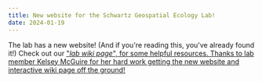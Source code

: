 ```yaml
---
title: New website for the Schwartz Geospatial Ecology Lab!
date: 2024-01-19
---
```


The lab has a new website! (And if you're reading this, you've already found it!) Check out our <u>["*lab wiki page*",](naomibschwartz.github.io/lab-wiki)<u> for some helpful resources. Thanks to lab member Kelsey McGuire for her hard work getting the new website and interactive wiki page off the ground!